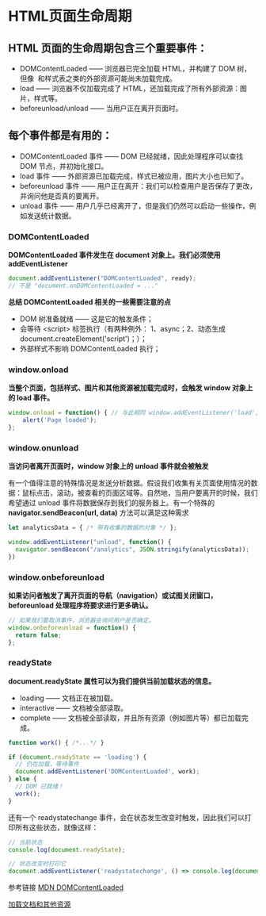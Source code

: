 # HTML页面生命周期

## HTML 页面的生命周期包含三个重要事件：

- DOMContentLoaded —— 浏览器已完全加载 HTML，并构建了 DOM 树，但像 <img> 和样式表之类的外部资源可能尚未加载完成。
- load —— 浏览器不仅加载完成了 HTML，还加载完成了所有外部资源：图片，样式等。
- beforeunload/unload —— 当用户正在离开页面时。

## 每个事件都是有用的：

- DOMContentLoaded 事件 —— DOM 已经就绪，因此处理程序可以查找 DOM 节点，并初始化接口。
- load 事件 —— 外部资源已加载完成，样式已被应用，图片大小也已知了。
- beforeunload 事件 —— 用户正在离开：我们可以检查用户是否保存了更改，并询问他是否真的要离开。
- unload 事件 —— 用户几乎已经离开了，但是我们仍然可以启动一些操作，例如发送统计数据。

### DOMContentLoaded
**DOMContentLoaded 事件发生在 document 对象上。我们必须使用 addEventListener**

```js
document.addEventListener("DOMContentLoaded", ready);
// 不是 "document.onDOMContentLoaded = ..."
```

**总结 DOMContentLoaded 相关的一些需要注意的点**
- DOM 树准备就绪 —— 这是它的触发条件；
- 会等待 \<script> 标签执行（有两种例外： 1、async；2、动态生成 document.createElement('script')；）；
- 外部样式不影响 DOMContentLoaded 执行；

### window.onload
**当整个页面，包括样式、图片和其他资源被加载完成时，会触发 window 对象上的 load 事件。**

```js
window.onload = function() { // 与此相同 window.addEventListener('load', (event) => {
    alert('Page loaded');
};
```

### window.onunload
**当访问者离开页面时，window 对象上的 unload 事件就会被触发**

有一个值得注意的特殊情况是发送分析数据。假设我们收集有关页面使用情况的数据：鼠标点击，滚动，被查看的页面区域等。自然地，当用户要离开的时候，我们希望通过 unload 事件将数据保存到我们的服务器上。有一个特殊的 **navigator.sendBeacon(url, data)** 方法可以满足这种需求

```js
let analyticsData = { /* 带有收集的数据的对象 */ };

window.addEventListener("unload", function() {
  navigator.sendBeacon("/analytics", JSON.stringify(analyticsData));
})
```

### window.onbeforeunload

**如果访问者触发了离开页面的导航（navigation）或试图关闭窗口，beforeunload 处理程序将要求进行更多确认。**

```js
// 如果我们要取消事件，浏览器会询问用户是否确定。
window.onbeforeunload = function() {
  return false;
};
```

### readyState
**document.readyState 属性可以为我们提供当前加载状态的信息。**

- loading —— 文档正在被加载。
- interactive —— 文档被全部读取。
- complete —— 文档被全部读取，并且所有资源（例如图片等）都已加载完成。

```js
function work() { /*...*/ }

if (document.readyState == 'loading') {
  // 仍在加载，等待事件
  document.addEventListener('DOMContentLoaded', work);
} else {
  // DOM 已就绪！
  work();
}
```

还有一个 readystatechange 事件，会在状态发生改变时触发，因此我们可以打印所有这些状态，就像这样：

```js
// 当前状态
console.log(document.readyState);

// 状态改变时打印它
document.addEventListener('readystatechange', () => console.log(document.readyState));
```

参考链接
[MDN DOMContentLoaded](https://developer.mozilla.org/zh-CN/docs/Web/Events/DOMContentLoaded)

[加载文档和其他资源](https://zh.javascript.info/loading)
